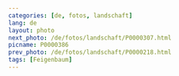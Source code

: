 ```yaml
---
categories: [de, fotos, landschaft]
lang: de
layout: photo
next_photo: /de/fotos/landschaft/P0000307.html
picname: P0000386
prev_photo: /de/fotos/landschaft/P0000218.html
tags: [Feigenbaum]
---
```

